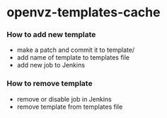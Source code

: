 # openvz-templates-cache

### How to add new template

- make a patch and commit it to template/
- add name of template to templates file
- add new job to Jenkins

### How to remove template

- remove or disable job in Jenkins
- remove template from templates file
